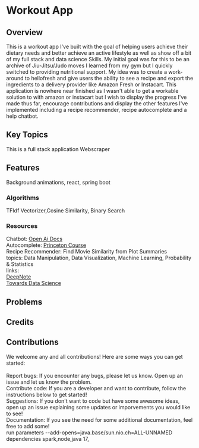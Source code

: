 # Workout App
## Overview
This is a workout app I've built with the goal of helping users achieve their dietary needs and better achieve an active lifestyle as well as show off a bit of my full stack and data science Skills.
My initial goal was for this to be an archive of Jiu-Jitsu/Judo moves I learned from my gym but I quickly switched to providing nutritional support.
My idea was to create a work-around to hellofresh and give users the ability to see a recipe and export the ingredients to a delivery provider like Amazon Fresh or Instacart.
This application is nowhere near finished as I wasn't able to get a workable solution to with amazon or instacart but I wish to display the progress I've made thus far, 
encourage contributions and display the other features I've implemented including a recipe recommender, recipe autocomplete and a help chatbot.
## Key Topics
This is a full stack application 
Webscraper 
## Features
Background animations, react, spring boot
### Algorithms
TFIdf Vectorizer,Cosine Similarity, Binary Search
### Resources
Chatbot: [Open Ai Docs](https://platform.openai.com/docs/api-reference/introduction)<br/>
Autocomplete: [Princeton Course](https://www.cs.princeton.edu/courses/archive/fall23/cos226/assignments/autocomplete/specification.php)<br/>
Recipe Recommender: Find Movie Similarity from Plot Summaries<br/>
topics: Data Manipulation, Data Visualization, Machine Learning, Probability & Statistics <br/>
links: <br/>  [DeepNote](https://deepnote.com/app/jayjburgess/Find-Movie-Similarity-from-Plot-Summaries-2407ab30-36ba-4506-a9c8-54ba62fe48d6)<br/>
        [Towards Data Science](https://towardsdatascience.com/using-nlp-to-find-similar-movies-based-on-plot-summaries-b1481a2ba49b)<br/>
## Problems
## Credits
## Contributions
We welcome any and all contributions! Here are some ways you can get started:<br/><br/>
Report bugs: If you encounter any bugs, please let us know. Open up an issue and let us know the problem.<br/>
Contribute code: If you are a developer and want to contribute, follow the instructions below to get started!<br/>
Suggestions: If you don't want to code but have some awesome ideas, open up an issue explaining some updates or imporvements you would like to see!<br/>
Documentation: If you see the need for some additional documentation, feel free to add some!<br/>
run parameters
--add-opens=java.base/sun.nio.ch=ALL-UNNAMED
dependencies
spark,node,java 17,